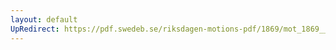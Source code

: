 ```yaml
---
layout: default
UpRedirect: https://pdf.swedeb.se/riksdagen-motions-pdf/1869/mot_1869__ak__00232/mot_1869__ak__00232_002.pdf
---
```

